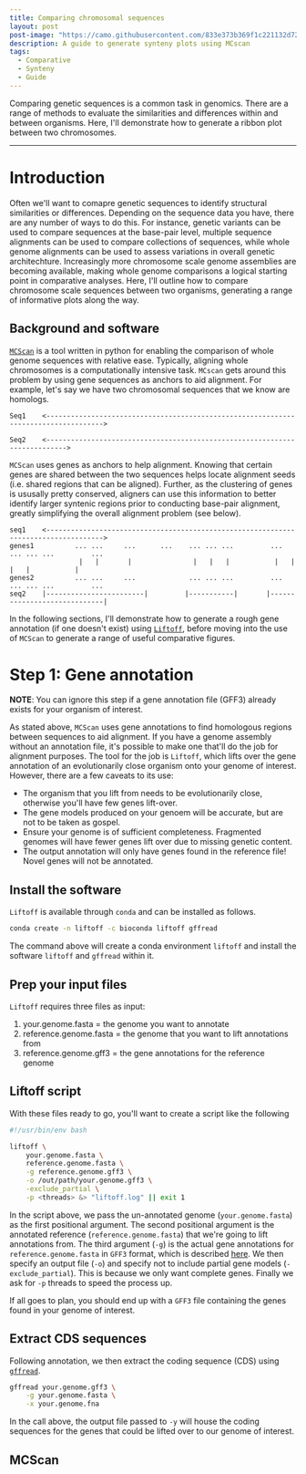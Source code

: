 ```yaml
---
title: Comparing chromosomal sequences
layout: post
post-image: "https://camo.githubusercontent.com/833e373b369f1c221132d729e1cf0128a8cd638fc04c90782ad7d5e9d30867db/68747470733a2f2f7777772e64726f70626f782e636f6d2f732f39766c337973336e6476696d6734632f67726170652d70656163682d636163616f2e706e673f7261773d31"
description: A guide to generate synteny plots using MCscan
tags:
  - Comparative
  - Synteny
  - Guide
---
```


Comparing genetic sequences is a common task in genomics. There are a range of methods to evaluate
the similarities and differences within and between organisms. Here, I'll demonstrate how to generate
a ribbon plot between two chromosomes.

---

# Introduction

Often we'll want to comapre genetic sequences to identify structural similarities or differences.
Depending on the sequence data you have, there are any number of ways to do this. For instance,
genetic variants can be used to compare sequences at the base-pair level, multiple sequence alignments
can be used to compare collections of sequences, while whole genome alignments can be used to assess
variations in overall genetic architechture. Increasingly more chromosome scale genome assemblies are
becoming available, making whole genome comparisons a logical starting point in comparative analyses.
Here, I'll outline how to compare chromosome scale sequences between two organisms, generating a range
of informative plots along the way.

## Background and software

[`MCScan`][mcscan] is a tool written in python for enabling the comparison of whole genome sequences with
relative ease. Typically, aligning whole chromosomes is a computationally intensive task. `MCscan` gets
around this problem by using gene sequences as anchors to aid alignment. For example, let's say we
have two chromosomal sequences that we know are homologs.

```text
Seq1    <------------------------------------------------------------------------------------>

Seq2    <--------------------------------------------------------------------------->
```

`MCScan` uses genes as anchors to help alignment. Knowing that certain genes are shared between the
two sequences helps locate alignment seeds (i.e. shared regions that can be aligned). Further, as the
clustering of genes is ususally pretty conserved, aligners can use this information to better identify
larger syntenic regions prior to conducting base-pair alignment, greatly simplifying the overall alignment
problem (see below).

```text
seq1    <------------------------------------------------------------------------------------>
genes1          ... ...     ...      ...    ... ... ...         ... ... ... ...         ...
                 |   |       |               |   |   |           |   |   |   |           |
genes2          ... ...     ...             ... ... ...         ... ... ... ...         ...
seq2    |------------------------|         |-----------|       |-----------------------------|
```

In the following sections, I'll demonstrate how to generate a rough gene annotation (if one doesn't exist)
using [`Liftoff`][liftoff], before moving into the use of `MCScan` to generate a range of useful comparative
figures.

# Step 1: Gene annotation

**NOTE**: You can ignore this step if a gene annotation file (GFF3) already exists for your organism of interest.

As stated above, `MCScan` uses gene annotations to find homologous regions between sequences to aid alignment.
If you have a genome assembly without an annotation file, it's possible to make one that'll do the job for
alignment purposes. The tool for the job is `Liftoff`, which lifts over the gene annotation of an evolutionarily
close organism onto your genome of interest. However, there are a few caveats to its use:

- The organism that you lift from needs to be evolutionarily close, otherwise you'll have few genes lift-over.
- The gene models produced on your genoem will be accurate, but are not to be taken as gospel.
- Ensure your genome is of sufficient completeness. Fragmented genomes will have fewer genes lift over due to missing genetic content.
- The output annotation will only have genes found in the reference file! Novel genes will not be annotated.

## Install the software

`Liftoff` is available through `conda` and can be installed as follows.

```bash
conda create -n liftoff -c bioconda liftoff gffread
```

The command above will create a conda environment `liftoff` and install the software `liftoff` and 
`gffread` within it.

## Prep your input files

`Liftoff` requires three files as input:

1. your.genome.fasta        = the genome you want to annotate
2. reference.genome.fasta   = the genome that you want to lift annotations from
3. reference.genome.gff3    = the gene annotations for the reference genome

## Liftoff script

With these files ready to go, you'll want to create a script like the following

```bash
#!/usr/bin/env bash

liftoff \
    your.genome.fasta \
    reference.genome.fasta \
    -g reference.genome.gff3 \
    -o /out/path/your.genome.gff3 \
    -exclude_partial \
    -p <threads> &> "liftoff.log" || exit 1
```

In the script above, we pass the un-annotated genome (`your.genome.fasta`) as the first positional argument.
The second positional argument is the annotated reference (`reference.genome.fasta`) that we're going to
lift annotations from. The third argument (`-g`) is the actual gene annotations for `reference.genome.fasta`
in `GFF3` format, which is described [here][gff3]. We then specify an output file (`-o`) and specify not to
include partial gene models (`-exclude_partial`). This is because we only want complete genes. Finally we
ask for `-p` threads to speed the process up.

If all goes to plan, you should end up with a `GFF3` file containing the genes found in your genome of interest.

## Extract CDS sequences

Following annotation, we then extract the coding sequence (CDS) using [`gffread`][gffread].


```bash
gffread your.genome.gff3 \
    -g your.genome.fasta \
    -x your.genome.fna
```

In the call above, the output file passed to `-y`  will house the coding sequences for the genes that could
be lifted over to our genome of interest.

## MCScan

[mcscan]: https://github.com/tanghaibao/jcvi/wiki/MCscan-(Python-version)
[liftoff]: https://github.com/agshumate/Liftoff
[gff3]: https://learn.gencore.bio.nyu.edu/ngs-file-formats/gff3-format/
[gffread]: http://ccb.jhu.edu/software/stringtie/gff.shtml#gffread